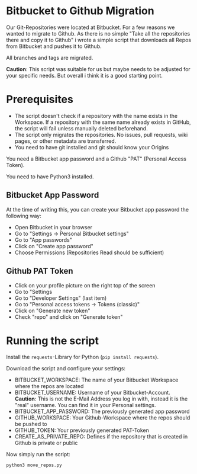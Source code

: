 # Bitbucket to Github Migration

Our Git-Repositories were located at Bitbucket. For a few reasons we wanted to migrate to Github. As there is no simple "Take all the repositories there and copy it to Github" i wrote a simple script that downloads all Repos from Bitbucket and pushes it to Github.

All branches and tags are migrated.

**Caution**: This script was suitable for us but maybe needs to be adjusted for your specific needs. But overall i think it is a good starting point.

# Prerequisites

- The script doesn't check if a repository with the name exists in the Workspace. If a repository with the same name already exists in GitHub, the script will fail unless manually deleted beforehand.
- The script only migrates the repositories. No issues, pull requests, wiki pages, or other metadata are transferred.
- You need to have git installed and git should know your Origins

You need a Bitbucket app password and a Github "PAT" (Personal Access Token).

You need to have Python3 installed.

## Bitbucket App Password

At the time of writing this, you can create your Bitbucket app password the following way:

- Open Bitbucket in your browser
- Go to "Settings -> Personal Bitbucket settings"
- Go to "App passwords"
- Click on "Create app password"
- Choose Permissions (Repositories Read should be sufficient)

## Github PAT Token

- Click on your profile picture on the right top of the screen
- Go to "Settings
- Go to "Developer Settings" (last item)
- Go to "Personal access tokens -> Tokens (classic)"
- Click on "Generate new token"
- Check "repo" and click on "Generate token"

# Running the script

Install the `requests`-Library for Python (`pip install requests`).

Download the script and configure your settings:

- BITBUCKET_WORKSPACE: The name of your Bitbucket Workspace where the repos are located
- BITBUCKET_USERNAME: Username of your Bitbucket-Account. **Caution**: This is not the E-Mail Address you log in with, instead it is the "real" username. You can find it in your Personal settings.
- BITBUCKET_APP_PASSWORD: The previously generated app password
- GITHUB_WORKSPACE: Your Github-Workspace where the repos should be pushed to
- GITHUB_TOKEN: Your previously generated PAT-Token
- CREATE_AS_PRIVATE_REPO: Defines if the repository that is created in Github is private or public

Now simply run the script:

```python
python3 move_repos.py
```
